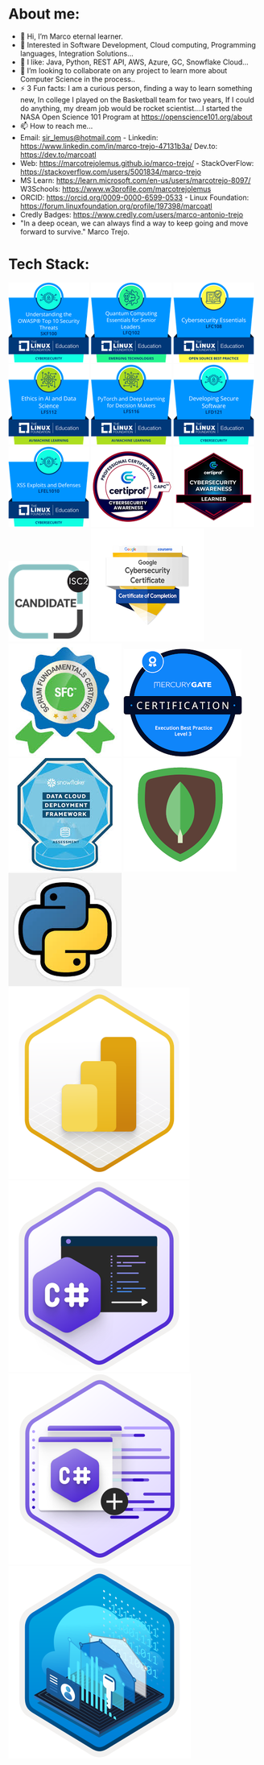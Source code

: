 # About me:
- 👋 Hi, I’m Marco eternal learner.
- 👀 Interested in Software Development, Cloud computing, Programming languages, Integration Solutions...
- 🌱 I like: Java, Python, REST API, AWS, Azure, GC, Snowflake Cloud...
- 💞️ I’m looking to collaborate on any project to learn more about Computer Science in the process..
- ⚡ 3 Fun facts: I am a curious person, finding a way to learn something new, In college I played on the Basketball team for two years, If I could do anything, my dream job would be rocket scientist....I started the NASA Open Science 101 Program at https://openscience101.org/about
- 📫 How to reach me...
- Email: sir_lemus@hotmail.com   - Linkedin: https://www.linkedin.com/in/marco-trejo-47131b3a/    Dev.to: https://dev.to/marcoatl
- Web: https://marcotrejolemus.github.io/marco-trejo/   - StackOverFlow: https://stackoverflow.com/users/5001834/marco-trejo
- MS Learn: https://learn.microsoft.com/en-us/users/marcotrejo-8097/ W3Schools: https://www.w3profile.com/marcotrejolemus
- ORCID: https://orcid.org/0009-0000-6599-0533  - Linux Foundation: https://forum.linuxfoundation.org/profile/197398/marcoatl
- Credly Badges: https://www.credly.com/users/marco-antonio-trejo
- "In a deep ocean, we can always find a way to keep going and move forward to survive." 
  Marco Trejo.
# Tech Stack:

![Badge](https://github.com/marcotrejolemus/portafolio/blob/main/assets/LFS100.png)
![Badge](https://github.com/marcotrejolemus/portafolio/blob/main/assets/LFS102.png)
![Badge](https://github.com/marcotrejolemus/portafolio/blob/main/assets/LFS108.png)
![Badge](https://github.com/marcotrejolemus/portafolio/blob/main/assets/LFS112.png)
![Badge](https://github.com/marcotrejolemus/portafolio/blob/main/assets/LFS116.png)
![Badge](https://github.com/marcotrejolemus/portafolio/blob/main/assets/LFS121.png)
![Badge](https://github.com/marcotrejolemus/portafolio/blob/main/assets/LFS1010.png)
![Badge](https://github.com/marcotrejolemus/portafolio/blob/main/assets/Certiprof_CAPC.png)
![Badge](https://github.com/marcotrejolemus/portafolio/blob/main/assets/Certiprof_Learner.png)
![Badge](https://github.com/marcotrejolemus/portafolio/blob/main/assets/ISC2Candidate.png)
![Badge](https://github.com/marcotrejolemus/portafolio/blob/main/assets/GCC.png)
![Badge](https://github.com/marcotrejolemus/portafolio/blob/main/assets/SFC.png)
![Badge](https://github.com/marcotrejolemus/portafolio/blob/main/assets/MGCL3.png)
![Badge](https://github.com/marcotrejolemus/portafolio/blob/main/assets/snowflake.png)
![Badge](https://github.com/marcotrejolemus/portafolio/blob/main/assets/mongoDB.png)
![Badge](https://github.com/marcotrejolemus/portafolio/blob/main/assets/Python.png)
![Badge](https://github.com/marcotrejolemus/portafolio/blob/main/assets/power-bi-1.svg)
![Badge](https://github.com/marcotrejolemus/portafolio/blob/main/assets/csharp-2.svg)
![Badge](https://github.com/marcotrejolemus/portafolio/blob/main/assets/csharp-logic.svg)
![Badge](https://github.com/marcotrejolemus/portafolio/blob/main/assets/az-fundamentals.svg)
<!---
marcotrejolemus/marcotrejolemus is a ✨ special ✨ repository because its `README.md` (this file) appears on your GitHub profile.
You can click the Preview link to take a look at your changes.
--->
